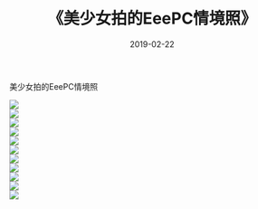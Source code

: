 ﻿---
layout: post
title:  《美少女拍的EeePC情境照》
date:   2019-02-22
img: http://pic.660000.xyz/1:down/唯美/2019/美少女拍的EeePC情境照/000.jpg
categories: [美女, 清纯, 唯美]
---

美少女拍的EeePC情境照

  ![](http://pic.660000.xyz/1:down/唯美/2019/美少女拍的EeePC情境照/001.jpg) <br> ![](http://pic.660000.xyz/1:down/唯美/2019/美少女拍的EeePC情境照/002.jpg) <br> ![](http://pic.660000.xyz/1:down/唯美/2019/美少女拍的EeePC情境照/003.jpg) <br> ![](http://pic.660000.xyz/1:down/唯美/2019/美少女拍的EeePC情境照/004.jpg) <br> ![](http://pic.660000.xyz/1:down/唯美/2019/美少女拍的EeePC情境照/005.jpg) <br> ![](http://pic.660000.xyz/1:down/唯美/2019/美少女拍的EeePC情境照/006.jpg) <br> ![](http://pic.660000.xyz/1:down/唯美/2019/美少女拍的EeePC情境照/007.jpg) <br> ![](http://pic.660000.xyz/1:down/唯美/2019/美少女拍的EeePC情境照/008.jpg) <br> ![](http://pic.660000.xyz/1:down/唯美/2019/美少女拍的EeePC情境照/009.jpg) <br> ![](http://pic.660000.xyz/1:down/唯美/2019/美少女拍的EeePC情境照/010.jpg) <br> ![](http://pic.660000.xyz/1:down/唯美/2019/美少女拍的EeePC情境照/011.jpg) <br>